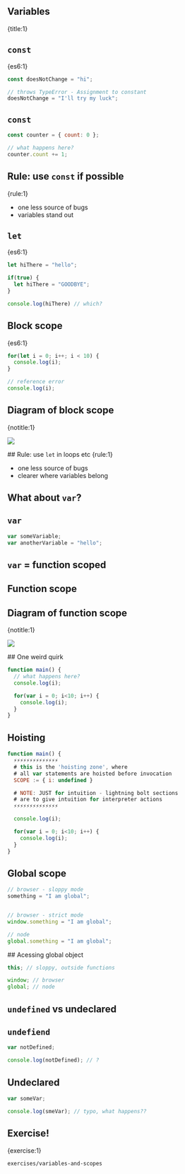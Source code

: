 ## Variables
{title:1}

## `const`
{es6:1}

```javascript
const doesNotChange = "hi";

// throws TypeError - Assignment to constant
doesNotChange = "I'll try my luck";
```

## `const`

```javascript
const counter = { count: 0 };

// what happens here?
counter.count += 1;
```

## Rule: use `const` if possible
{rule:1}

- one less source of bugs
- variables stand out

## `let`
{es6:1}

```javascript
let hiThere = "hello";

if(true) {
  let hiThere = "GOODBYE";
}

console.log(hiThere) // which?
```

## Block scope
{es6:1}

```javascript
for(let i = 0; i++; i < 10) {
  console.log(i);
}

// reference error
console.log(i);
```

## Diagram of block scope
{notitle:1}

<img src="media/block-scopes.png">

## Rule: use `let` in loops etc 
{rule:1}

- one less source of bugs
- clearer where variables belong

## What about `var`?



## `var`

```javascript
var someVariable;
var anotherVariable = "hello";
```



## `var` = function scoped


## Function scope

## Diagram of function scope
{notitle:1}

<img src="media/function-scopes.png">

## One weird quirk


```javascript
function main() {
  // what happens here?
  console.log(i);

  for(var i = 0; i<10; i++) {
    console.log(i);
  }
}
```

## Hoisting

```javascript
function main() {
  ⚡️⚡️⚡️⚡️⚡️⚡️⚡️⚡️⚡️⚡️⚡️⚡️⚡️⚡️
  # this is the 'hoisting zone', where 
  # all var statements are hoisted before invocation
  SCOPE := { i: undefined }

  # NOTE: JUST for intuition - lightning bolt sections
  # are to give intuition for interpreter actions
  ⚡️⚡️⚡️⚡️⚡️⚡️⚡️⚡️⚡️⚡️⚡️⚡️⚡️⚡️

  console.log(i);

  for(var i = 0; i<10; i++) {
    console.log(i);
  }
}
```

## Global scope

```javascript
// browser - sloppy mode
something = "I am global";


// browser - strict mode
window.something = "I am global";

// node
global.something = "I am global";
```

## Acessing global object

```javascript
this; // sloppy, outside functions

window; // browser
global; // node
```

## `undefined` vs undeclared

## `undefiend`

```javascript
var notDefined;

console.log(notDefined); // ?
```

## Undeclared

```javascript
var someVar;

console.log(smeVar); // typo, what happens??
```

## Exercise!
{exercise:1}

    exercises/variables-and-scopes


